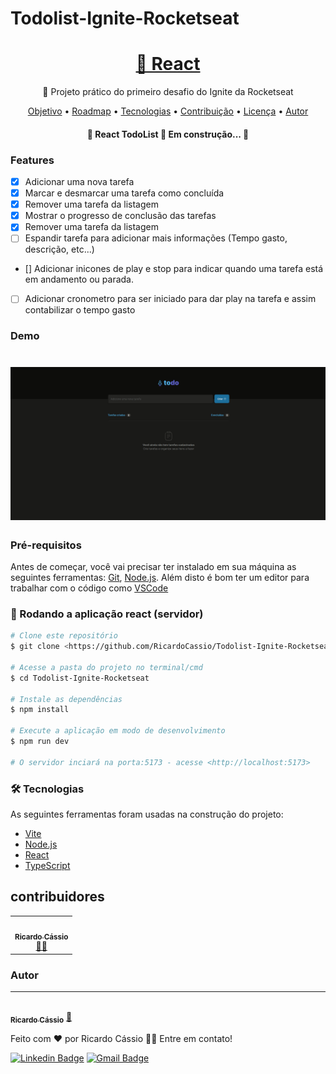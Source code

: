 # Todolist-Ignite-Rocketseat
<h1 align="center">
    <a href="https://pt-br.reactjs.org/">🔗 React</a>
</h1>
<p align="center">🚀 Projeto prático do primeiro desafio do Ignite da Rocketseat</p>

<p align="center">
 <a href="#objetivo">Objetivo</a> •
 <a href="#roadmap">Roadmap</a> • 
 <a href="#tecnologias">Tecnologias</a> • 
 <a href="#contribuicao">Contribuição</a> • 
 <a href="#licenc-a">Licença</a> • 
 <a href="#autor">Autor</a>
</p>

<h4 align="center"> 
	🚧  React TodoList 🚀 Em construção...  🚧
</h4>

### Features

- [x] Adicionar uma nova tarefa
- [x] Marcar e desmarcar uma tarefa como concluída
- [x] Remover uma tarefa da listagem
- [x] Mostrar o progresso de conclusão das tarefas
- [x] Remover uma tarefa da listagem
- [ ] Espandir tarefa para adicionar mais informações (Tempo gasto, descrição, etc...)
- [] Adicionar inicones de play e stop para indicar quando uma tarefa está em andamento ou parada.
- [ ] Adicionar cronometro para ser iniciado para dar play na tarefa e assim contabilizar o tempo gasto

### Demo
<h1 align="center">
  <img alt="Demo Todolist" title="#TodoListIgnite" src="./midia/TodoList.gif" />
</h1>

### Pré-requisitos

Antes de começar, você vai precisar ter instalado em sua máquina as seguintes ferramentas:
[Git](https://git-scm.com), [Node.js](https://nodejs.org/en/). 
Além disto é bom ter um editor para trabalhar com o código como [VSCode](https://code.visualstudio.com/)

### 🎲 Rodando a aplicação react (servidor)

```bash
# Clone este repositório
$ git clone <https://github.com/RicardoCassio/Todolist-Ignite-Rocketseat.git>

# Acesse a pasta do projeto no terminal/cmd
$ cd Todolist-Ignite-Rocketseat

# Instale as dependências
$ npm install

# Execute a aplicação em modo de desenvolvimento
$ npm run dev

# O servidor inciará na porta:5173 - acesse <http://localhost:5173>
```

### 🛠 Tecnologias

As seguintes ferramentas foram usadas na construção do projeto:

- [Vite](https://vitejs.dev//)
- [Node.js](https://nodejs.org/en/)
- [React](https://pt-br.reactjs.org/)
- [TypeScript](https://www.typescriptlang.org/)

## contribuidores
<table>
  <tr>
    <td align="center"><a href="https://github.com/ricardocassio/"><img style="border-radius: 50%;" src="https://avatars.githubusercontent.com/u/46506118?s=96&v=4" width="100px;" alt=""/><br /><sub><b>Ricardo Cássio</b></sub></a><br /><a href="https://github.com/ricardocassio/">👨‍🚀</a></td>
  </tr>
</table>

### Autor
---

<a href="https://github.com/ricardocassio/">
 <img style="border-radius: 50%;" src="https://avatars.githubusercontent.com/u/46506118?s=96&v=4" width="100px;" alt=""/>
 <br />
 <sub><b>Ricardo Cássio</b></sub></a> <a href="https://github.com/ricardocassio/" title="Rocketseat">🚀</a>


Feito com ❤️ por Ricardo Cássio 👋🏽 Entre em contato!

[![Linkedin Badge](https://img.shields.io/badge/-Cássio-blue?style=flat-square&logo=Linkedin&logoColor=white&link=https://www.linkedin.com/in/tgmarinho/)](https://www.linkedin.com/in/ricardo-cassio-5a1190a0/) 
[![Gmail Badge](https://img.shields.io/badge/-ricardocassio@Outlook.com.br-c14438?style=flat-square&logo=Gmail&logoColor=white&link=mailto:ricardocassio@outlook.com.br)](mailto:ricardocassio@outlook.com.br)